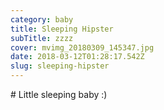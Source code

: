 ```yaml
---
category: baby
title: Sleeping Hipster
subTitle: zzzz
cover: mvimg_20180309_145347.jpg
date: 2018-03-12T01:28:17.542Z
slug: sleeping-hipster
---
```

\# Little sleeping baby :)
